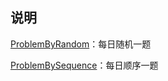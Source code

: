## 说明

[ProblemByRandom](/ProblemByRandom.md)：每日随机一题

[ProblemBySequence](/ProblemBySequence.md)：每日顺序一题
